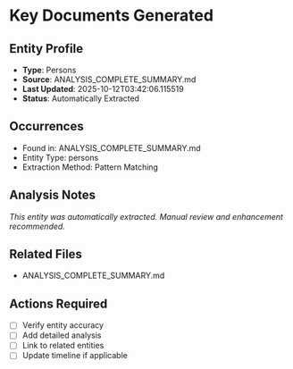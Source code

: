 # Key Documents Generated

## Entity Profile
- **Type**: Persons
- **Source**: ANALYSIS_COMPLETE_SUMMARY.md
- **Last Updated**: 2025-10-12T03:42:06.115519
- **Status**: Automatically Extracted

## Occurrences
- Found in: ANALYSIS_COMPLETE_SUMMARY.md
- Entity Type: persons
- Extraction Method: Pattern Matching

## Analysis Notes
*This entity was automatically extracted. Manual review and enhancement recommended.*

## Related Files
- ANALYSIS_COMPLETE_SUMMARY.md

## Actions Required
- [ ] Verify entity accuracy
- [ ] Add detailed analysis
- [ ] Link to related entities
- [ ] Update timeline if applicable
